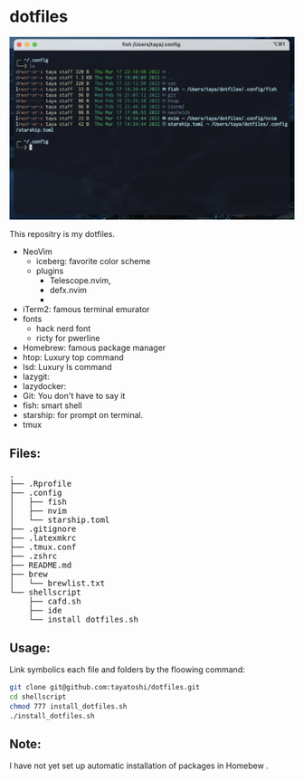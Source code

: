 dotfiles
========
![ss01](/images/ss_01.png)

This repositry is my dotfiles.
- NeoVim
    - iceberg: favorite color scheme
    - plugins
        - Telescope.nvim,
        - defx.nvim
        - 
- iTerm2: famous terminal emurator
- fonts
    - hack nerd font
    - ricty for pwerline
- Homebrew: famous package manager
- htop: Luxury top command
- lsd: Luxury ls command
- lazygit:
- lazydocker:
- Git: You don't have to say it
- fish: smart shell
- starship: for prompt on terminal.
- tmux

Files:
-------------
<pre>
.
├── .Rprofile
├── .config
│   ├── fish
│   ├── nvim
│   └── starship.toml
├── .gitignore
├── .latexmkrc
├── .tmux.conf
├── .zshrc
├── README.md
├── brew
│   └── brewlist.txt
└── shellscript
    ├── cafd.sh
    ├── ide
    └── install_dotfiles.sh
</pre>

Usage:
-------------
Link symbolics each file and folders by the floowing command:
```bash
git clone git@github.com:tayatoshi/dotfiles.git
cd shellscript
chmod 777 install_dotfiles.sh
./install_dotfiles.sh
```

Note:
-------------
I have not yet set up automatic installation of packages in Homebew .

